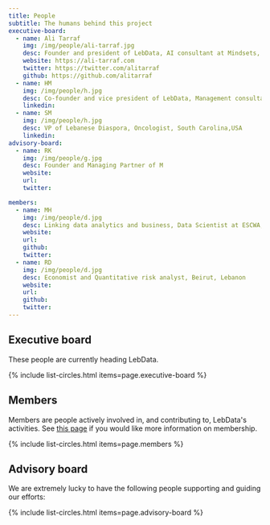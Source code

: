 ```yaml
---
title: People
subtitle: The humans behind this project
executive-board:
  - name: Ali Tarraf
    img: /img/people/ali-tarraf.jpg
    desc: Founder and president of LebData, AI consultant at Mindsets, Beirut, Lebanon
    website: https://ali-tarraf.com
    twitter: https://twitter.com/alitarraf
    github: https://github.com/alitarraf
  - name: HM
    img: /img/people/h.jpg
    desc: Co-founder and vice president of LebData, Management consultant and data scientist, London,UK 
    linkedin:
  - name: SM
    img: /img/people/h.jpg
    desc: VP of Lebanese Diaspora, Oncologist, South Carolina,USA 
    linkedin: 
advisory-board:
  - name: RK
    img: /img/people/g.jpg
    desc: Founder and Managing Partner of M 
    website: 
    url: 
    twitter: 

members:
  - name: MH
    img: /img/people/d.jpg
    desc: Linking data analytics and business, Data Scientist at ESCWA, Beirut, Lebanon
    website: 
    url: 
    github: 
    twitter:
  - name: RD
    img: /img/people/d.jpg
    desc: Economist and Quantitative risk analyst, Beirut, Lebanon
    website: 
    url: 
    github: 
    twitter: 
---
```



## Executive board

These people are currently heading LebData.

{% include list-circles.html items=page.executive-board %}



## Members

Members are people actively involved in, and contributing to, LebData's activities. 
See [this page](../join) if you would like more information on membership.

{% include list-circles.html items=page.members %}



## Advisory board

We are extremely lucky to have the following people supporting and guiding our efforts:

{% include list-circles.html items=page.advisory-board %}



